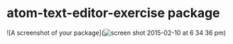 # atom-text-editor-exercise package

![A screenshot of your package](![screen shot 2015-02-10 at 6 34 36 pm](https://cloud.githubusercontent.com/assets/69169/6140953/83e02388-b153-11e4-9fab-b9c63eade22b.png))
